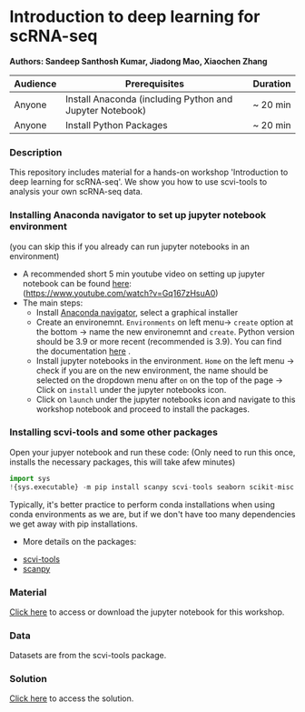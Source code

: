 # Introduction to deep learning for scRNA-seq
**Authors: Sandeep Santhosh Kumar, Jiadong Mao, Xiaochen Zhang**

| Audience      | Prerequisites | Duration    |
| ------------- | ------------- | ----------- |
| Anyone    |Install Anaconda (including Python and Jupyter Notebook)|~ 20 min    |
| Anyone    |Install Python Packages|~ 20 min    |


### Description

This repository includes material for a hands-on workshop 'Introduction to deep learning for scRNA-seq'. We show you how to use scvi-tools to analysis your own scRNA-seq data.

###  Installing Anaconda navigator to set up jupyter notebook environment 
(you can skip this if you already can run jupyter notebooks in an environment)

- A recommended short 5 min youtube video on setting up jupyter notebook can be found [here](https://www.youtube.com/watch?v=Gq167zHsuA0): \
  (https://www.youtube.com/watch?v=Gq167zHsuA0)
- The main steps: 
    - Install [Anaconda navigator](https://www.anaconda.com/download/success), select a graphical installer
    - Create an environemnt. `Environments` on left menu-> `create` option at the bottom -> name the new environemnt and `create`. Python version should be 3.9 or more recent (recommended is 3.9). You can find the documentation [here](https://docs.anaconda.com/navigator/getting-started/) . 
    - Install jupyter notebooks in the environment. `Home` on the left menu -> check if you are on the new environment, the name should be selected on the dropdown menu after `on` on the top of the page -> Click on `install` under the jupyter notebooks icon.
    - Click on `launch` under the  jupyter notebooks icon and navigate to this workshop notebook and proceed to install the packages.

### Installing scvi-tools and some other packages
Open your jupyer notebook and run these code:
(Only need to run this once, installs the necessary packages,  this will take afew minutes)

```python
import sys
!{sys.executable} -m pip install scanpy scvi-tools seaborn scikit-misc igraph leidenalg
```

Typically, it's better practice to perform conda installations when using conda environments as we are, but if we don't have too many dependencies we get away with pip installations.

* More details on the packages:
- [scvi-tools](https://scvi-tools.org/)
- [scanpy](https://scanpy.readthedocs.io/en/stable/)

### Material
[Click here](https://github.com/melbintgen/deep-learning-for-scRNAseq/blob/main/intro_to_scVI_tools.ipynb) to access or download the jupyter notebook for this workshop.

### Data
Datasets are from the scvi-tools package.

### Solution
[Click here](https://github.com/melbintgen/deep-learning-for-scRNAseq/blob/main/intro_to_scVI_tools_with_solutions.ipynb) to access the solution.
